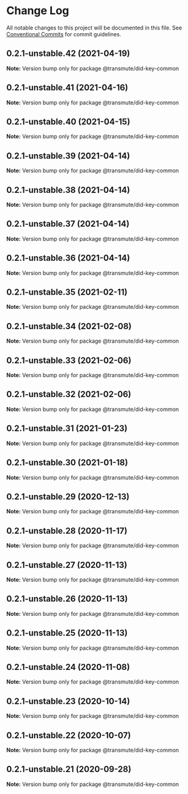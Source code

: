 # Change Log

All notable changes to this project will be documented in this file.
See [Conventional Commits](https://conventionalcommits.org) for commit guidelines.

## 0.2.1-unstable.42 (2021-04-19)

**Note:** Version bump only for package @transmute/did-key-common





## 0.2.1-unstable.41 (2021-04-16)

**Note:** Version bump only for package @transmute/did-key-common





## 0.2.1-unstable.40 (2021-04-15)

**Note:** Version bump only for package @transmute/did-key-common





## 0.2.1-unstable.39 (2021-04-14)

**Note:** Version bump only for package @transmute/did-key-common





## 0.2.1-unstable.38 (2021-04-14)

**Note:** Version bump only for package @transmute/did-key-common





## 0.2.1-unstable.37 (2021-04-14)

**Note:** Version bump only for package @transmute/did-key-common





## 0.2.1-unstable.36 (2021-04-14)

**Note:** Version bump only for package @transmute/did-key-common





## 0.2.1-unstable.35 (2021-02-11)

**Note:** Version bump only for package @transmute/did-key-common





## 0.2.1-unstable.34 (2021-02-08)

**Note:** Version bump only for package @transmute/did-key-common





## 0.2.1-unstable.33 (2021-02-06)

**Note:** Version bump only for package @transmute/did-key-common





## 0.2.1-unstable.32 (2021-02-06)

**Note:** Version bump only for package @transmute/did-key-common





## 0.2.1-unstable.31 (2021-01-23)

**Note:** Version bump only for package @transmute/did-key-common





## 0.2.1-unstable.30 (2021-01-18)

**Note:** Version bump only for package @transmute/did-key-common





## 0.2.1-unstable.29 (2020-12-13)

**Note:** Version bump only for package @transmute/did-key-common





## 0.2.1-unstable.28 (2020-11-17)

**Note:** Version bump only for package @transmute/did-key-common





## 0.2.1-unstable.27 (2020-11-13)

**Note:** Version bump only for package @transmute/did-key-common





## 0.2.1-unstable.26 (2020-11-13)

**Note:** Version bump only for package @transmute/did-key-common





## 0.2.1-unstable.25 (2020-11-13)

**Note:** Version bump only for package @transmute/did-key-common





## 0.2.1-unstable.24 (2020-11-08)

**Note:** Version bump only for package @transmute/did-key-common





## 0.2.1-unstable.23 (2020-10-14)

**Note:** Version bump only for package @transmute/did-key-common





## 0.2.1-unstable.22 (2020-10-07)

**Note:** Version bump only for package @transmute/did-key-common





## 0.2.1-unstable.21 (2020-09-28)

**Note:** Version bump only for package @transmute/did-key-common
